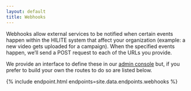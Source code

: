 ```yaml
---
layout: default
title: Webhooks
---
```


Webhooks allow external services to be notified when certain events happen within the HILITE system that affect your organization (example: a new video gets uploaded for a campaign). When the specified events happen, we’ll send a POST request to each of the URLs you provide.

We provide an interface to define these in our [admin console](https://admin.hilite.media) but, if you prefer to build your own the routes to do so are listed below. 

{% include endpoint.html endpoints=site.data.endpoints.webhooks %}